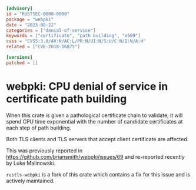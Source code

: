 ```toml
[advisory]
id = "RUSTSEC-0000-0000"
package = "webpki"
date = "2023-08-22"
categories = ["denial-of-service"]
keywords = ["certificate", "path building", "x509"]
cvss = "CVSS:3.0/AV:N/AC:L/PR:N/UI:N/S:U/C:N/I:N/A:H"
related = ["CVE-2018-16875"]

[versions]
patched = []
```

# webpki: CPU denial of service in certificate path building

When this crate is given a pathological certificate chain to validate, it will
spend CPU time exponential with the number of candidate certificates at each
step of path building.

Both TLS clients and TLS servers that accept client certificate are affected.

This was previously reported in
<https://github.com/briansmith/webpki/issues/69> and re-reported recently
by Luke Malinowski.

`rustls-webpki` is a fork of this crate which contains a fix for this issue
and is actively maintained.
